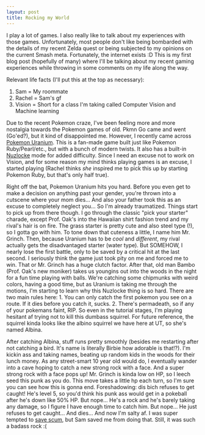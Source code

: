 ```yaml
---
layout: post
title: Rocking my World
---
```


I play a lot of games. I also really like to talk about my experiences with those games. Unfortunately, most people don't like being bombarded with the details of my recent Zelda quest or being subjected to my opinions on the current Smash meta. Fortunately, the internet exists :D This is my first blog post (hopefully of many) where I'll be talking about my recent gaming experiences while throwing in some comments on my life along the way. 

Relevant life facts (I'll put this at the top as necessary):
1. Sam = My roommate
2. Rachel = Sam's gf
3. Vision = Short for a class I'm taking called Computer Vision and Machine learning

Due to the recent Pokemon craze, I've been feeling more and more nostalgia towards the Pokemon games of old. Pkmn Go came and went (Go'ed?), but it kind of disappointed me. However, I recently came across <a href="http://pokemon-uranium.wikia.com/wiki/Main_Page">Pokemon Uranium</a>. This is a fan-made game built just like Pokemon Ruby/Pearl/etc., but with a bunch of modern twists. It also has a built-in <a href="http://bulbapedia.bulbagarden.net/wiki/Nuzlocke_Challenge">Nuzlocke</a> mode for added difficulty. Since I need an excuse not to work on Vision, and for some reason my mind thinks playing games is an excuse, I started playing (Rachel thinks <i>she</i> inspired me to pick this up by starting Pokemon Ruby, but that's only half true).

Right off the bat, Pokemon Uranium hits you hard. Before you even get to make a decision on anything past your gender, you're thrown into a cutscene where your mom dies... And also your father took this as an excuse to completely neglect you... So I'm already traumatized. Things start to pick up from there though. I go through the classic "pick your starter" charade, except Prof. Oak's into the Hawaiian shirt fashion trend and my rival's hair is on fire. The grass starter is pretty cute and also steel type (!), so I gotta go with him. To tone down that cuteness a little, I name him Mr. Grinch. Then, because Uranium has to be <i>cool</i> and <i>different</i>, my rival actually gets the disadvantaged starter (water type). But SOMEHOW, I nearly lose the first battle, only to be saved by a critical hit at the last second. I seriously think the game just took pity on me and forced me to win. That or Mr. Grinch has a huge clutch factor. After that, old man Bambo (Prof. Oak's new moniker) takes us youngins out into the woods in the night for a fun time playing with balls. We're catching some chipmunks with weird colors, having a good time, but as Uranium is taking me through the motions, I'm starting to learn why this Nuzlocke thing is so hard. There are two main rules here: 1. You can only catch the first pokemon you see on a route. If it dies before you catch it, sucks. 2. There's permadeath, so if any of your pokemans faint, RIP. So even in the tutorial stages, I'm playing hesitant af trying not to kill this dumbass squirrel. For future reference, the squirrel kinda looks like the albino squirrel we have here at UT, so she's named Albina.

After catching Albina, stuff runs pretty smoothly (besides me restarting after not catching a bird. It's name is literally Birbie how adorable is that!?). I'm kickin ass and taking names, beating up random kids in the woods for their lunch money. As any street-smart 10 year old would do, I eventually wander into a cave hoping to catch a new strong rock with a face. And a super strong rock with a face pops up! Mr. Grinch is kinda low on HP, so I leech seed this punk as you do. This move takes a little hp each turn, so I'm sure you can see how this is gonna end. Foreshadowing: dis bich refuses to get caught! He's level 5, so you'd think his punk ass would get in a pokeball after he's down like 50% HP. But nope... He's a rock and he's barely taking any damage, so I figure I have enough time to catch him. But nope... He just refuses to get caught... And dies... And now I'm salty af. I was super tempted to <a href="http://tvtropes.org/pmwiki/pmwiki.php/Main/SaveScumming">save scum</a>, but Sam saved me from doing that. Still, it was such a badass rock :(
